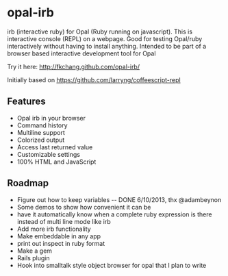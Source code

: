 opal-irb
=========

irb (interactive ruby) for Opal (Ruby running on javascript).  This is
interactive console (REPL) on a webpage. Good for testing Opal/ruby
interactively without having to install anything.  Intended to be part
of a browser based interactive development tool for Opal

Try it here: http://fkchang.github.com/opal-irb/

Initially based on https://github.com/larryng/coffeescript-repl


Features
--------
* Opal irb in your browser
* Command history
* Multiline support
* Colorized output
* Access last returned value
* Customizable settings
* 100% HTML and JavaScript


Roadmap
-------
* Figure out how to keep variables -- DONE 6/10/2013, thx @adambeynon
* Some demos to show how convenient it can be
* have it automatically know when a complete ruby expression is there instead of multi line mode like irb
* Add more irb functionality
* Make embeddable in any app
* print out inspect in ruby format
* Make a gem
* Rails plugin
* Hook into smalltalk style object browser for opal that I plan to write
